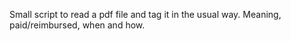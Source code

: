 Small script to read a pdf file and tag it in the usual way.
Meaning, paid/reimbursed, when and how.